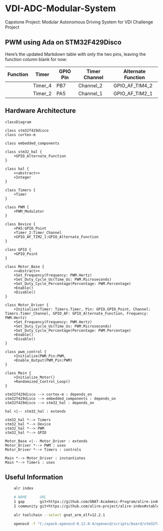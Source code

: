 # VDI-ADC-Modular-System
Capstone Project: Modular Autonomous Driving System for VDI Challenge Project 

## PWM using Ada on STM32F429Disco

Here’s the updated Markdown table with only the two pins, leaving the function column blank for now:

| Function | Timer   | GPIO Pin | Timer Channel | Alternate Function |
|----------|---------|----------|---------------|---------------------|
|          | Timer_4 | PB7      | Channel_2     | GPIO_AF_TIM4_2     |
|          | Timer_2 | PA5      | Channel_1     | GPIO_AF_TIM2_1     |


## Hardware Architecture

```mermaid
classDiagram

class stm32f429disco
class cortex-m

class embedded_components

class stm32_hal {
    +GPIO_Alternate_Function
}

class hal {
    <<abstract>>
    +Integer
}

class Timers {
    +Timer
}

class PWM {
    +PWM_Modulator
}

class Device {
    +PA5:GPIO_Point
    +Timer_2:Timer_Channel
    +GPIO_AF_TIM2_1:GPIO_Alternate_Function
}

class GPIO {
    +GPIO_Point
}

class Motor_Base {
    <<abstract>>
    +Set_Frequency(Frequency: PWM.Hertz)
    +Set_Duty_Cycle_Us(Time_Us: PWM.Microseconds)
    +Set_Duty_Cycle_Percentage(Percentage: PWM.Percentage)
    +Enable()
    +Disable()
}

class Motor_Driver {
    +Initialize(Timer: Timers.Timer, Pin: GPIO.GPIO_Point, Channel: Timers.Timer_Channel, GPIO_AF: GPIO_Alternate_Function, Frequency: PWM.Hertz)
    +Set_Frequency(Frequency: PWM.Hertz)
    +Set_Duty_Cycle_Us(Time_Us: PWM.Microseconds)
    +Set_Duty_Cycle_Percentage(Percentage: PWM.Percentage)
    +Enable()
    +Disable()
}

class pwm_control {
    +Initialize(PWM_Pin:PWM, 
    +Enable_Output(PWM_Pin:PWM)
}

class Main {
    +Initialize_Motor()
    +Randomized_Control_Loop()
}

stm32f429disco --> cortex-m : depends_on
stm32f429disco --> embedded_components : depends_on
stm32f429disco --> stm32_hal : depends_on

hal <|-- stm32_hal : extends

stm32_hal *--> Timers
stm32_hal *--> Device
stm32_hal *--> PWM
stm32_hal *--> GPIO

Motor_Base <|-- Motor_Driver : extends
Motor_Driver *--> PWM : uses
Motor_Driver *--> Timers : controls

Main *--> Motor_Driver : instantiates
Main *--> Timers : uses

```

## Useful Information

```bash
    alr index 

    # NAME      URL                                                           
    1 gap       git+https://github.com/GNAT-Academic-Program/alire-index      
    2 community git+https://github.com/alire-project/alire-index#stable-1.3.0 

    alr toolchain --select gnat_arm_elf=12.2.1

    openocd -f "C:/xpack-openocd-0.12.0-4/openocd/scripts/board/stm32f429disc1.cfg" -c "program C:/Code/VDI-ADC-Modular-System/pwm_control/bin/main verify reset exit"
```
                 


